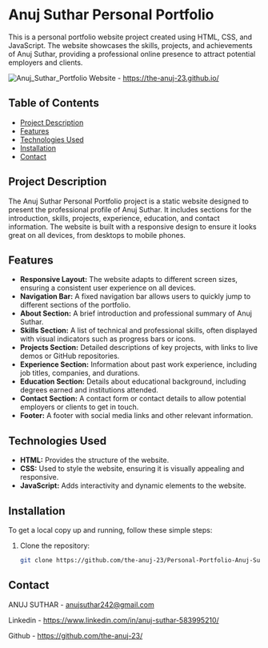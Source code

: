# Anuj Suthar Personal Portfolio

This is a personal portfolio website project created using HTML, CSS, and JavaScript. The website showcases the skills, projects, and achievements of Anuj Suthar, providing a professional online presence to attract potential employers and clients.

![Anuj_Suthar_Portfolio](https://github.com/the-anuj-23/Personal-Portfolio-Anuj-Suthar/assets/137100246/e1b054ce-4356-42ae-8d77-12e506f3a12c)
Website - https://the-anuj-23.github.io/

## Table of Contents

- [Project Description](#project-description)
- [Features](#features)
- [Technologies Used](#technologies-used)
- [Installation](#installation)
- [Contact](#contact)

## Project Description

The Anuj Suthar Personal Portfolio project is a static website designed to present the professional profile of Anuj Suthar. It includes sections for the introduction, skills, projects, experience, education, and contact information. The website is built with a responsive design to ensure it looks great on all devices, from desktops to mobile phones.


## Features

- **Responsive Layout:** The website adapts to different screen sizes, ensuring a consistent user experience on all devices.
- **Navigation Bar:** A fixed navigation bar allows users to quickly jump to different sections of the portfolio.
- **About Section:** A brief introduction and professional summary of Anuj Suthar.
- **Skills Section:** A list of technical and professional skills, often displayed with visual indicators such as progress bars or icons.
- **Projects Section:** Detailed descriptions of key projects, with links to live demos or GitHub repositories.
- **Experience Section:** Information about past work experience, including job titles, companies, and durations.
- **Education Section:** Details about educational background, including degrees earned and institutions attended.
- **Contact Section:** A contact form or contact details to allow potential employers or clients to get in touch.
- **Footer:** A footer with social media links and other relevant information.

## Technologies Used

- **HTML:** Provides the structure of the website.
- **CSS:** Used to style the website, ensuring it is visually appealing and responsive.
- **JavaScript:** Adds interactivity and dynamic elements to the website.

## Installation

To get a local copy up and running, follow these simple steps:

1. Clone the repository:
   ```sh
   git clone https://github.com/the-anuj-23/Personal-Portfolio-Anuj-Suthar.git

## Contact
ANUJ SUTHAR - anujsuthar242@gmail.com

Linkedin - https://www.linkedin.com/in/anuj-suthar-583995210/

Github - https://github.com/the-anuj-23/

